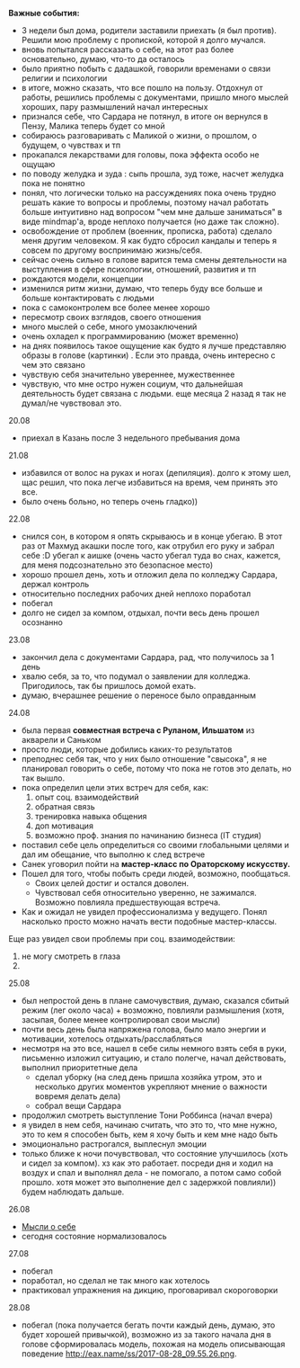 **Важные события:**
- 3 недели был дома, родители заставили приехать (я был против). Решили мою проблему с пропиской, которой я долго мучался.
 - вновь попытался рассказать о себе, на этот раз более основательно, думаю, что-то да осталось
 - было приятно побыть с дадашкой, говорили временами о связи религии и психологии
 - в итоге, можно сказать, что все пошло на пользу. Отдохнул от работы, решились проблемы с документами, пришло много мыслей хороших, пару размышлений начал интересных
- признался себе, что Сардара не потянул, в итоге он вернулся в Пензу, Малика теперь будет со мной
- собираюсь разговаривать с Маликой о жизни, о прошлом, о будущем, о чувствах и тп
- прокапался лекарствами для головы, пока эффекта особо не ощущаю
- по поводу желудка и зуда : сыпь прошла, зуд тоже, насчет желудка пока не понятно
- понял, что логически только на рассуждениях пока очень трудно решать какие то вопросы и проблемы, поэтому начал работать больше интуитивно над вопросом "чем мне дальше заниматься" в виде mindmap'a, вроде неплохо получается (но даже так сложно).
- освобождение от проблем (военник, прописка, работа) сделало меня другим человеком. Я как будто сбросил кандалы и теперь я совсем по другому воспринимаю жизнь/себя.
 - сейчас очень сильно в голове варится тема смены деятельности на выступления в сфере психологии, отношений, развития и тп
 - рождаются модели, концепции
 - изменился ритм жизни, думаю, что теперь буду все больше и больше контактировать с людьми
 - пока с самоконтролем все более менее хорошо
 - пересмотр своих взглядов, своего отношения
 - много мыслей о себе, много умозаключений
 - очень охладел к программированию (может временно)
 - на днях появилось такое ощущение как будто я лучше представляю образы в голове (картинки) . Если это правда, очень интересно с чем это связано
 - чувствую себя значительно увереннее, мужественнее
 - чувствую, что мне остро нужен социум, что дальнейшая деятельность будет связана с людьми. еще месяца 2 назад я так не думал/не чувствовал это.


20.08
- приехал в Казань после 3 недельного пребывания дома

21.08
- избавился от волос на руках и ногах (депиляция). долго к этому шел, щас решил, что пока легче избавиться на время, чем принять это все.
 - было очень больно, но теперь очень гладко))

22.08
- снился сон, в котором я опять скрываюсь и в конце убегаю. В этот раз от Махмуд акашки после того, как отрубил его руку и забрал себе :D убегал к аишке (очень часто убегал туда во снах, кажется, для меня подсознательно это безопасное место)
- хорошо прошел день, хоть и отложил дела по колледжу Сардара, держал контроль
 - относительно последних рабочих дней неплохо поработал
 - побегал
 - долго не сидел за компом, отдыхал, почти весь день прошел осознанно
 
23.08
- закончил дела с документами Сардара, рад, что получилось за 1 день
 - хвалю себя, за то, что подумал о заявлении для колледжа. Пригодилось, так бы пришлось домой ехать.
 - думаю, вчерашнее решение о переносе было оправданным

24.08
- была первая **совместная встреча с Руланом, Ильшатом** из акварели и Саньком
 - просто люди, которые добились каких-то результатов
 - преподнес себя так, что у них было отношение "свысока", я не планировал говорить о себе, потому что пока не готов это делать, но так вышло.
 - пока определил цели этих встреч для себя, как:
   1. опыт соц. взаимодействий
   2. обратная связь
   3. тренировка навыка общения 
   4. доп мотивация
   5. возможно проф. знания по начинанию бизнеса (IT студия)
 - поставил себе цель определиться со своими глобальными целями и дал им обещание, что выполню к след встрече
- Санек уговорил пойти на **мастер-класс по Ораторскому искусству.** 
 - Пошел для того, чтобы побыть среди людей, возможно, пообщаться.
   - Своих целей достиг и остался доволен.
   - Чувствовал себя относительно уверенно, не зажимался. Возможно повлияла предшествующая встреча.
 - Как и ожидал не увидел профессионализма у ведущего. Понял насколько просто можно начать вести подобные мастер-классы.

Еще раз увидел свои проблемы при соц. взаимодействии:
1. не могу смотреть в глаза
2. 

25.08
- был непростой день в плане самочувствия, думаю, сказался сбитый режим (лег около часа) + возможно, повлияли размышления (хотя, засыпая, более менее контролировал свои мысли)
 - почти весь день была напряжена голова, было мало энергии и мотивации, хотелось отдыхать/расслабляться
 - несмотря на это все, нашел в себе силы немного взять себя в руки, письменно изложил ситуацию, и стало полегче, начал действовать, выполнил приоритетные дела
    - сделал уборку (на след день пришла хозяйка утром, это и несколько других моментов укрепляют мнение о важности вовремя делать дела)
    - собрал вещи Сардара
- продолжил смотреть выступление Тони Роббинса (начал вчера)
 - я увидел в нем себя, начинаю считать, что это то, что мне нужно, это то кем я способен быть, кем я хочу быть и кем мне надо быть
 - эмоционально растрогался, выплеснул эмоции
- только ближе к ночи почувствовал, что состояние улучшилось (хоть и сидел за компом). хз как это работает. посреди дня и ходил на воздух и спал и выполнял дела - не помогало, а потом само собой прошло. хотя может это выполнение дел с задержкой повлияли)) будем наблюдать дальше.

26.08
- [Мысли о себе](/razmishleniya/ya-v-roli-toni-robbinsa.md) 
- сегодня состояние нормализовалось

  
27.08
- побегал
- поработал, но сделал не так много как хотелось 
- практиковал упражнения на дикцию, проговаривал скороговорки

28.08
- побегал (пока получается бегать почти каждый день, думаю, это будет хорошей привычкой), возможно из за такого начала дня в голове сформировалась модель, похожая на модель описывающая поведение http://eax.name/ss/2017-08-28_09.55.26.png. 